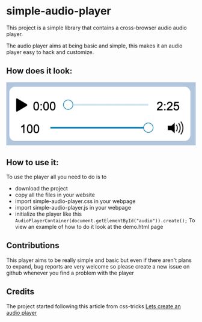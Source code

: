 # simple-audio-player
This project is a simple library that contains a cross-browser audio audio player.

The audio player aims at being basic and simple, this makes it an audio player easy to hack and customize.

## How does it look:
![Simple Audio Player](Simple_Audio_Player.png?raw=true)

## How to use it:
To use the player all you need to do is to
* download the project
* copy all the files in your website
* import simple-audio-player.css in your webpage
* import simple-audio-player.js in your webpage
* initialize the player like this `AudioPlayerContainer(document.getElementById("audio")).create();`
To view an example of how to do it look at the demo.html page

## Contributions
This player aims to be really simple and basic but even if there aren't plans to expand, bug reports are very welcome so please create a new issue on github whenever you find a problem with the player

## Credits
The project started following this article from css-tricks [Lets create an audio player](https://css-tricks.com/lets-create-a-custom-audio-player)
